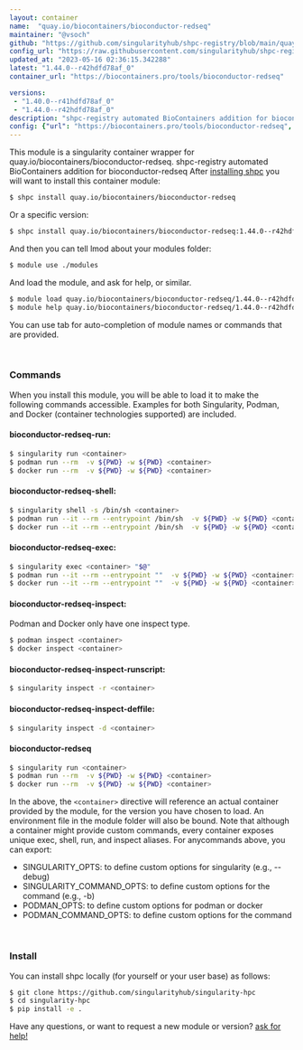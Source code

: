 ```yaml
---
layout: container
name:  "quay.io/biocontainers/bioconductor-redseq"
maintainer: "@vsoch"
github: "https://github.com/singularityhub/shpc-registry/blob/main/quay.io/biocontainers/bioconductor-redseq/container.yaml"
config_url: "https://raw.githubusercontent.com/singularityhub/shpc-registry/main/quay.io/biocontainers/bioconductor-redseq/container.yaml"
updated_at: "2023-05-16 02:36:15.342288"
latest: "1.44.0--r42hdfd78af_0"
container_url: "https://biocontainers.pro/tools/bioconductor-redseq"

versions:
 - "1.40.0--r41hdfd78af_0"
 - "1.44.0--r42hdfd78af_0"
description: "shpc-registry automated BioContainers addition for bioconductor-redseq"
config: {"url": "https://biocontainers.pro/tools/bioconductor-redseq", "maintainer": "@vsoch", "description": "shpc-registry automated BioContainers addition for bioconductor-redseq", "latest": {"1.44.0--r42hdfd78af_0": "sha256:ae7b07db69d06f4488ff55a768cd5084ac1ded7f68aff26a4ce2bcbf27e3b97b"}, "tags": {"1.40.0--r41hdfd78af_0": "sha256:97d99101a820ab31890b3f8ff95a4ecf994029007ede7c9e7cc95cbe01887511", "1.44.0--r42hdfd78af_0": "sha256:ae7b07db69d06f4488ff55a768cd5084ac1ded7f68aff26a4ce2bcbf27e3b97b"}, "docker": "quay.io/biocontainers/bioconductor-redseq"}
---
```


This module is a singularity container wrapper for quay.io/biocontainers/bioconductor-redseq.
shpc-registry automated BioContainers addition for bioconductor-redseq
After [installing shpc](#install) you will want to install this container module:


```bash
$ shpc install quay.io/biocontainers/bioconductor-redseq
```

Or a specific version:

```bash
$ shpc install quay.io/biocontainers/bioconductor-redseq:1.44.0--r42hdfd78af_0
```

And then you can tell lmod about your modules folder:

```bash
$ module use ./modules
```

And load the module, and ask for help, or similar.

```bash
$ module load quay.io/biocontainers/bioconductor-redseq/1.44.0--r42hdfd78af_0
$ module help quay.io/biocontainers/bioconductor-redseq/1.44.0--r42hdfd78af_0
```

You can use tab for auto-completion of module names or commands that are provided.

<br>

### Commands

When you install this module, you will be able to load it to make the following commands accessible.
Examples for both Singularity, Podman, and Docker (container technologies supported) are included.

#### bioconductor-redseq-run:

```bash
$ singularity run <container>
$ podman run --rm  -v ${PWD} -w ${PWD} <container>
$ docker run --rm  -v ${PWD} -w ${PWD} <container>
```

#### bioconductor-redseq-shell:

```bash
$ singularity shell -s /bin/sh <container>
$ podman run --it --rm --entrypoint /bin/sh  -v ${PWD} -w ${PWD} <container>
$ docker run --it --rm --entrypoint /bin/sh  -v ${PWD} -w ${PWD} <container>
```

#### bioconductor-redseq-exec:

```bash
$ singularity exec <container> "$@"
$ podman run --it --rm --entrypoint ""  -v ${PWD} -w ${PWD} <container> "$@"
$ docker run --it --rm --entrypoint ""  -v ${PWD} -w ${PWD} <container> "$@"
```

#### bioconductor-redseq-inspect:

Podman and Docker only have one inspect type.

```bash
$ podman inspect <container>
$ docker inspect <container>
```

#### bioconductor-redseq-inspect-runscript:

```bash
$ singularity inspect -r <container>
```

#### bioconductor-redseq-inspect-deffile:

```bash
$ singularity inspect -d <container>
```



#### bioconductor-redseq

```bash
$ singularity run <container>
$ podman run --rm  -v ${PWD} -w ${PWD} <container>
$ docker run --rm  -v ${PWD} -w ${PWD} <container>
```


In the above, the `<container>` directive will reference an actual container provided
by the module, for the version you have chosen to load. An environment file in the
module folder will also be bound. Note that although a container
might provide custom commands, every container exposes unique exec, shell, run, and
inspect aliases. For anycommands above, you can export:

 - SINGULARITY_OPTS: to define custom options for singularity (e.g., --debug)
 - SINGULARITY_COMMAND_OPTS: to define custom options for the command (e.g., -b)
 - PODMAN_OPTS: to define custom options for podman or docker
 - PODMAN_COMMAND_OPTS: to define custom options for the command

<br>

### Install

You can install shpc locally (for yourself or your user base) as follows:

```bash
$ git clone https://github.com/singularityhub/singularity-hpc
$ cd singularity-hpc
$ pip install -e .
```

Have any questions, or want to request a new module or version? [ask for help!](https://github.com/singularityhub/singularity-hpc/issues)